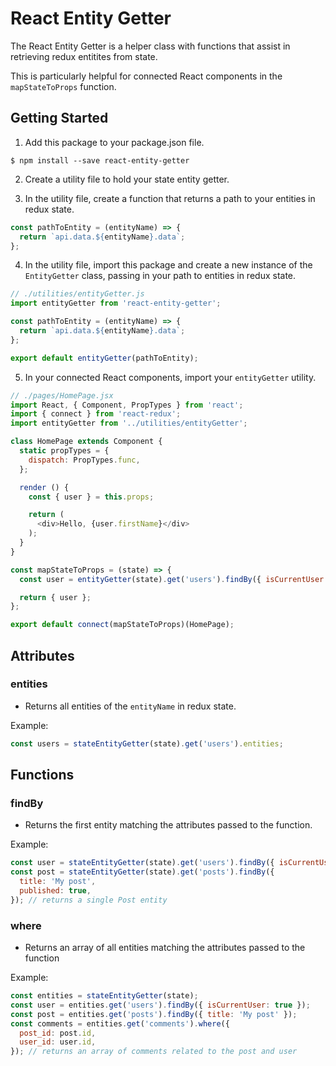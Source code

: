 # React Entity Getter

The React Entity Getter is a helper class with functions that assist in retrieving redux entitites from state.

This is particularly helpful for connected React components in the `mapStateToProps` function.

## Getting Started

1) Add this package to your package.json file.

```
$ npm install --save react-entity-getter
```

2) Create a utility file to hold your state entity getter.

3) In the utility file, create a function that returns a path to your entities in redux state.

```js
const pathToEntity = (entityName) => {
  return `api.data.${entityName}.data`;
};
```

4) In the utility file, import this package and create a new instance of the `EntityGetter` class, passing in your path to entities in redux state.

```js
// ./utilities/entityGetter.js
import entityGetter from 'react-entity-getter';

const pathToEntity = (entityName) => {
  return `api.data.${entityName}.data`;
};

export default entityGetter(pathToEntity);
```

5) In your connected React components, import your `entityGetter` utility.

```js
// ./pages/HomePage.jsx
import React, { Component, PropTypes } from 'react';
import { connect } from 'react-redux';
import entityGetter from '../utilities/entityGetter';

class HomePage extends Component {
  static propTypes = {
    dispatch: PropTypes.func,
  };

  render () {
    const { user } = this.props;

    return (
      <div>Hello, {user.firstName}</div>
    );
  }
}

const mapStateToProps = (state) => {
  const user = entityGetter(state).get('users').findBy({ isCurrentUser: true });

  return { user };
};

export default connect(mapStateToProps)(HomePage);
```

## Attributes

### entities

* Returns all entities of the `entityName` in redux state.

Example:

```js
const users = stateEntityGetter(state).get('users').entities;
```

## Functions

### findBy

* Returns the first entity matching the attributes passed to the function.

Example:

```js
const user = stateEntityGetter(state).get('users').findBy({ isCurrentUser: true }); // returns a single User entity
const post = stateEntityGetter(state).get('posts').findBy({
  title: 'My post',
  published: true,
}); // returns a single Post entity
```

### where

* Returns an array of all entities matching the attributes passed to the function

Example:

```js
const entities = stateEntityGetter(state);
const user = entities.get('users').findBy({ isCurrentUser: true });
const post = entities.get('posts').findBy({ title: 'My post' });
const comments = entities.get('comments').where({
  post_id: post.id,
  user_id: user.id,
}); // returns an array of comments related to the post and user
```
